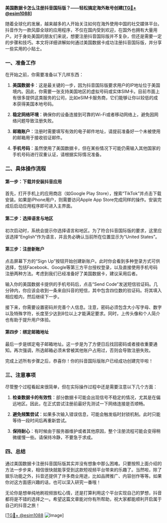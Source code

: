 **美国数据卡怎么注册抖音国际版？——轻松搞定海外账号创建[[TG💪+ @esim1088](https://t.me/s/esim1088)]**

随着全球化的发展，越来越多的人开始关注如何在海外使用中国的社交媒体平台。抖音作为一款风靡全球的应用程序，不仅在国内受到欢迎，在国外也拥有大量用户。对于身处美国的朋友们来说，想要注册抖音国际版并不复杂，但还是需要一定的步骤和技巧。本文将详细讲解如何通过美国数据卡成功注册抖音国际版，并分享一些实用的小贴士。

### 一、准备工作

在开始之前，你需要准备以下几样东西：

1. **美国数据卡**：这是最关键的一步，因为抖音国际版要求用户的IP地址位于美国境内。因此，你需要一张支持美国地区的虚拟号码或实体SIM卡。目前市面上有很多提供这类服务的公司，比如eSIM卡服务商，它们能够让你以较低的成本获得美国本地号码。

2. **稳定网络环境**：确保你的设备连接到可靠的Wi-Fi或者移动网络上，避免因网络问题导致注册失败。

3. **邮箱账户**：注册时需要填写有效的电子邮件地址，请提前准备好一个未被使用的邮箱用于接收验证邮件。

4. **手机号码**：虽然使用了美国数据卡，但在某些情况下可能仍需输入其他国家的手机号码进行双重认证，请根据实际情况准备。

### 二、具体操作流程

#### 第一步：下载并安装抖音应用

首先，打开手机上的应用商店（如Google Play Store），搜索“TikTok”并点击下载安装。如果是iPhone用户，则需要访问Apple App Store完成同样的操作。安装完成后启动应用程序即可进入主界面。

#### 第二步：选择语言与地区

初次启动时，系统会提示你选择语言和地区。为了符合抖音国际版的要求，这里应该选择“English”作为语言，并且务必确认当前所在位置显示为“United States”。

#### 第三步：注册新账户

点击屏幕下方的“Sign Up”按钮开始创建新账户。此时你会看到多种登录方式可供选择，包括Facebook、Google等第三方平台授权登录，以及直接使用手机号码注册两种方法。考虑到我们已经准备好了美国数据卡，建议采用后者。

输入你的美国数据卡提供的手机号码后，点击“Send Code”发送短信验证码。几分钟内，你应该会收到一条来自抖音的短信，其中包含四位数的验证码。将其填入相应框内，然后继续下一步。

接下来，你需要设置密码并完善个人信息。注意，密码必须包含大小写字母、数字以及特殊字符，长度至少达到8位以上才能满足要求。同时，上传头像和个人简介也有助于提升用户体验。

#### 第四步：绑定邮箱地址

最后一步是绑定电子邮箱地址。这一步是为了方便日后找回密码或者接收重要通知。再次强调，所选邮箱必须未曾被其他账户占用过，否则会导致注册失败。

完成上述所有步骤之后，恭喜你！你的抖音国际版账户已经成功创建完毕啦！

### 三、注意事项

尽管整个过程看起来很简单，但在实际操作过程中还是需要注意以下几个方面：

1. **检查数据卡的有效性**：部分数据卡可能会出现信号不稳定的情况，尤其是在偏远地区。因此，在正式尝试注册前最好先测试一下网络连接是否顺畅。

2. **避免频繁尝试**：如果多次输入错误信息，可能会触发临时封锁机制。此时只能等待一段时间后再重新尝试。

3. **保持耐心**：有时候由于服务器维护或者其他原因，整个注册流程可能会变得稍微缓慢一些。请保持冷静，不要急于求成。

### 四、总结

通过美国数据卡注册抖音国际版其实并没有想象中那么困难。只要按照上面介绍的方法一步步来，相信很快就能享受到这款短视频平台带来的乐趣了。当然啦，除了娱乐功能之外，抖音还提供了许多商业用途，比如品牌推广、内容创作等等。如果你对这方面感兴趣的话，也可以深入研究一番哦！

无论你是想单纯地刷视频放松心情，还是打算利用这个平台实现自己的梦想，抖音都将是不错的选择之一。希望这篇文章能对你有所帮助，祝大家都能顺利开启属于自己的抖音之旅！

[[TG💪+ @esim1088](https://t.me/s/esim1088) ![Image](https://i.postimg.cc/4NQfJmqS/Snipaste-2025-05-13-00-14-12.png)]